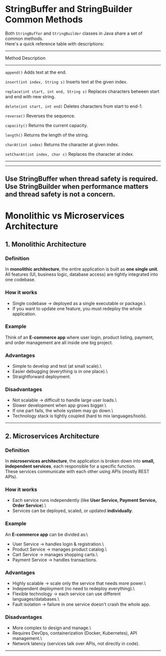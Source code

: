 # StringBuffer and StringBuilder Common Methods

Both `StringBuffer` and `StringBuilder` classes in Java share a set of
common methods.\
Here's a quick reference table with descriptions:

  -------------------------------------------------------------------------------------
Method                                    Description
  ----------------------------------------- -------------------------------------------
`append()`                                Adds text at the end.

`insert(int index, String s)`             Inserts text at the given index.

`replace(int start, int end, String s)`   Replaces characters between start and end
with new string.

`delete(int start, int end)`              Deletes characters from start to end-1.

`reverse()`                               Reverses the sequence.

`capacity()`                              Returns the current capacity.

`length()`                                Returns the length of the string.

`charAt(int index)`                       Returns the character at given index.

`setCharAt(int index, char c)`            Replaces the character at index.

-------------------------------------------------------------------------------------

------------------------------------------------------------------------

Use **StringBuffer** when thread safety is required.\
Use **StringBuilder** when performance matters and thread safety is
not a concern.
----------------------------------------------------------------------------------------------
# Monolithic vs Microservices Architecture

## 1. Monolithic Architecture

### Definition

In **monolithic architecture**, the entire application is built as **one
single unit**.\
All features (UI, business logic, database access) are tightly
integrated into one codebase.

### How it works

-   Single codebase → deployed as a single executable or package.\
-   If you want to update one feature, you must redeploy the whole
    application.

### Example

Think of an **E-commerce app** where user login, product listing,
payment, and order management are all inside one big project.

### Advantages

-   Simple to develop and test (at small scale).\
-   Easier debugging (everything is in one place).\
-   Straightforward deployment.

### Disadvantages

-   Not scalable → difficult to handle large user loads.\
-   Slower development when app grows bigger.\
-   If one part fails, the whole system may go down.\
-   Technology stack is tightly coupled (hard to mix languages/tools).

------------------------------------------------------------------------

## 2. Microservices Architecture

### Definition

In **microservices architecture**, the application is broken down into
**small, independent services**, each responsible for a specific
function.\
These services communicate with each other using APIs (mostly REST
APIs).

### How it works

-   Each service runs independently (like **User Service, Payment
    Service, Order Service**).\
-   Services can be deployed, scaled, or updated **individually**.

### Example

An **E-commerce app** can be divided as:\
- User Service → handles login & registration.\
- Product Service → manages product catalog.\
- Cart Service → manages shopping carts.\
- Payment Service → handles transactions.

### Advantages

-   Highly scalable → scale only the service that needs more power.\
-   Independent deployment (no need to redeploy everything).\
-   Flexible technology → each service can use different
    languages/databases.\
-   Fault isolation → failure in one service doesn't crash the whole
    app.

### Disadvantages

-   More complex to design and manage.\
-   Requires DevOps, containerization (Docker, Kubernetes), API
    management.\
-   Network latency (services talk over APIs, not directly in code).
------------------------------------------------------------------------------
